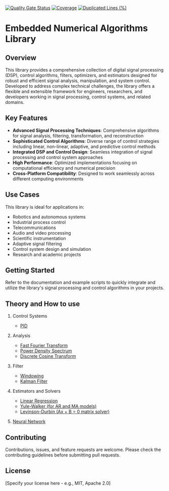 [![Quality Gate Status](https://sonarcloud.io/api/project_badges/measure?project=embedded-pro_embedded-dsp-control&metric=alert_status)](https://sonarcloud.io/summary/new_code?id=embedded-pro_embedded-dsp-control)
[![Coverage](https://sonarcloud.io/api/project_badges/measure?project=embedded-pro_embedded-dsp-control&metric=coverage)](https://sonarcloud.io/summary/new_code?id=embedded-pro_embedded-dsp-control)
[![Duplicated Lines (%)](https://sonarcloud.io/api/project_badges/measure?project=embedded-pro_embedded-dsp-control&metric=duplicated_lines_density)](https://sonarcloud.io/summary/new_code?id=embedded-pro_embedded-dsp-control)

# Embedded Numerical Algorithms Library

## Overview

This library provides a comprehensive collection of digital signal processing (DSP), control algorithms, filters, optimizers, and estimators designed for robust and efficient signal analysis, manipulation, and system control. Developed to address complex technical challenges, the library offers a flexible and extensible framework for engineers, researchers, and developers working in signal processing, control systems, and related domains.

## Key Features

- **Advanced Signal Processing Techniques**: Comprehensive algorithms for signal analysis, filtering, transformation, and reconstruction
- **Sophisticated Control Algorithms**: Diverse range of control strategies including linear, non-linear, adaptive, and predictive control methods
- **Integrated DSP and Control Design**: Seamless integration of signal processing and control system approaches
- **High Performance**: Optimized implementations focusing on computational efficiency and numerical precision
- **Cross-Platform Compatibility**: Designed to work seamlessly across different computing environments

## Use Cases

This library is ideal for applications in:
- Robotics and autonomous systems
- Industrial process control
- Telecommunications
- Audio and video processing
- Scientific instrumentation
- Adaptive signal filtering
- Control system design and simulation
- Research and academic projects

## Getting Started

Refer to the documentation and example scripts to quickly integrate and utilize the library's signal processing and control algorithms in your projects.

## Theory and How to use

1. Control Systems
    - [PID](doc/controllers/Pid.md)

2. Analysis
    - [Fast Fourier Transform](doc/analysis/FastFourierTransform.md)
    - [Power Density Spectrum](doc/analysis/PowerDensitySpectrum.md)
    - [Discrete Cosine Transform](doc/analysis/DiscreteCosineTransform.md)

3. Filter
    - [Windowing](doc/windowing/window.md)
    - [Kalman Filter](doc/filters/active/KalmanFilter.md)

4. Estimators and Solvers
    - [Linear Regression](doc/estimators/LinearRegression.md)
    - [Yule-Walker (for AR and MA models)](doc/estimators/YuleWalker.md)
    - [Levinson-Durbin (Ax + B = 0 matrix solver)](doc/solvers/LevinsonDurbin.md)

5. [Neural Network](doc/neural_network/NeuralNetwork.md)


## Contributing

Contributions, issues, and feature requests are welcome. Please check the contributing guidelines before submitting pull requests.

## License

[Specify your license here - e.g., MIT, Apache 2.0]
